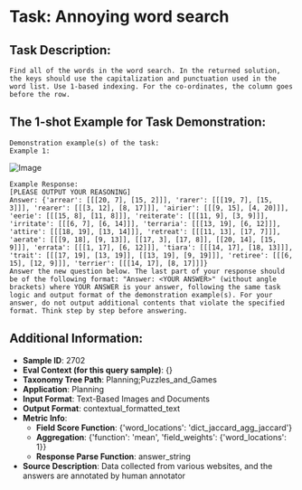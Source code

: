 # Task: Annoying word search

## Task Description:

```
Find all of the words in the word search. In the returned solution, the keys should use the capitalization and punctuation used in the word list. Use 1-based indexing. For the co-ordinates, the column goes before the row.
```

## The 1-shot Example for Task Demonstration:

```
Demonstration example(s) of the task:
Example 1:
```

![Image](0.png)

```
Example Response:
[PLEASE OUTPUT YOUR REASONING]
Answer: {'arrear': [[[20, 7], [15, 2]]], 'rarer': [[[19, 7], [15, 3]]], 'rearer': [[[3, 12], [8, 17]]], 'airier': [[[9, 15], [4, 20]]], 'eerie': [[[15, 8], [11, 8]]], 'reiterate': [[[11, 9], [3, 9]]], 'irritate': [[[6, 7], [6, 14]]], 'terraria': [[[13, 19], [6, 12]]], 'attire': [[[18, 19], [13, 14]]], 'retreat': [[[11, 13], [17, 7]]], 'aerate': [[[9, 18], [9, 13]], [[17, 3], [17, 8]], [[20, 14], [15, 9]]], 'errata': [[[1, 17], [6, 12]]], 'tiara': [[[14, 17], [18, 13]]], 'trait': [[[17, 19], [13, 19]], [[13, 19], [9, 19]]], 'retiree': [[[6, 15], [12, 9]]], 'terrier': [[[14, 17], [8, 17]]]}
Answer the new question below. The last part of your response should be of the following format: "Answer: <YOUR ANSWER>" (without angle brackets) where YOUR ANSWER is your answer, following the same task logic and output format of the demonstration example(s). For your answer, do not output additional contents that violate the specified format. Think step by step before answering.
```

## Additional Information:

- **Sample ID**: 2702
- **Eval Context (for this query sample)**: {}
- **Taxonomy Tree Path**: Planning;Puzzles_and_Games
- **Application**: Planning
- **Input Format**: Text-Based Images and Documents
- **Output Format**: contextual_formatted_text
- **Metric Info**:
  - **Field Score Function**: {'word_locations': 'dict_jaccard_agg_jaccard'}
  - **Aggregation**: {'function': 'mean', 'field_weights': {'word_locations': 1}}
  - **Response Parse Function**: answer_string
- **Source Description**: Data collected from various websites, and the answers are annotated by human annotator
